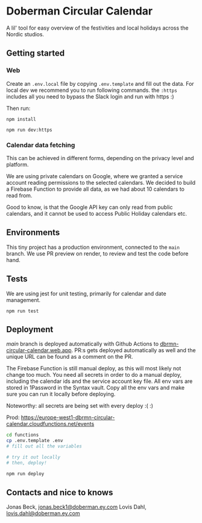 # Doberman Circular Calendar

A lil' tool for easy overview of the festivities and local holidays across the Nordic studios.

## Getting started

### Web

Create an `.env.local` file by copying `.env.template` and fill out the data.
For local dev we recommend you to run following commands.
the `:https` includes all you need to bypass the Slack login and run with https :)

Then run:

`npm install`

`npm run dev:https`

### Calendar data fetching

This can be achieved in different forms, depending on the privacy level and platform.

We are using private calendars on Google, where we granted a service account reading permissions to the selected calendars. We decided to build a Firebase Function to provide all data, as we had about 10 calendars to read from.

Good to know, is that the Google API key can only read from public calendars, and it cannot be used to access Public Holiday calendars etc.

## Environments

This tiny project has a production environment, connected to the `main` branch.
We use PR preview on render, to review and test the code before hand.

## Tests

We are using jest for unit testing, primarily for calendar and date management.

`npm run test`

## Deployment

_main_ branch is deployed automatically with Github Actions to [dbrmn-circular-calendar.web.app](https://dbrmn-circular-calendar.web.app/). PR:s gets deployed automatically as well and the unique URL can be found as a comment on the PR.

The Firebase Function is still manual deploy, as this will most likely not change too much. You need all secrets in order to do a manual deploy, including the calendar ids and the service account key file. All env vars are stored in 1Password in the Syntax vault. Copy all the env vars and make sure you can run it locally before deploying.

Noteworthy: all secrets are being set with every deploy :( :)

Prod: https://europe-west1-dbrmn-circular-calendar.cloudfunctions.net/events

```sh
cd functions
cp .env.template .env
# fill out all the variables

# try it out locally
# then, deploy!

npm run deploy
```

## Contacts and nice to knows

Jonas Beck, jonas.beck1@doberman.ey.com
Lovis Dahl, lovis.dahl@doberman.ey.com
